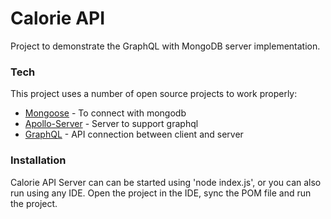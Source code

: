# Calorie API

Project to demonstrate the GraphQL with MongoDB server implementation.

### Tech

This project uses a number of open source projects to work properly:

* [Mongoose] - To connect with mongodb
* [Apollo-Server] - Server to support graphql
* [GraphQL] - API connection between client and server

### Installation

Calorie API Server can can be started using 'node index.js', or you can also run using any IDE. Open
the project in the IDE, sync the POM file and run the project.


[Mongoose]: <https://mongoosejs.com/>

[Apollo-Server]: <https://www.apollographql.com/docs/apollo-server/>

[GraphQL]: <https://graphql.org/>